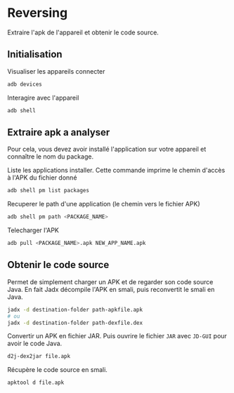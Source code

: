 # Reversing

Extraire l'apk de l'appareil et obtenir le code source.

## Initialisation

Visualiser les appareils connecter 

```sh
adb devices
```

Interagire avec l'appareil

```sh
adb shell
```

## Extraire apk a analyser

Pour cela, vous devez avoir installé l'application sur votre appareil et connaître le nom du package.

Liste les applications installer. 
Cette commande imprime le chemin d'accès à l'APK du fichier donné

```sh
adb shell pm list packages
```

Recuperer le path d'une application (le chemin vers le fichier APK)

```sh
adb shell pm path <PACKAGE_NAME>
```

Telecharger l'APK

```sh
adb pull <PACKAGE_NAME>.apk NEW_APP_NAME.apk
```

## Obtenir le code source

Permet de simplement charger un APK et de regarder son code source Java. En fait Jadx décompile l'APK en smali, puis reconvertit le smali en Java.

```sh
jadx -d destination-folder path-apkfile.apk
# ou
jadx -d destination-folder path-dexfile.dex
```

Convertir un APK en fichier JAR. Puis ouvrire le fichier `JAR` avec `JD-GUI` pour avoir le code Java.

```sh
d2j-dex2jar file.apk 
```

Récupère le code source en smali.

```sh
apktool d file.apk
```
